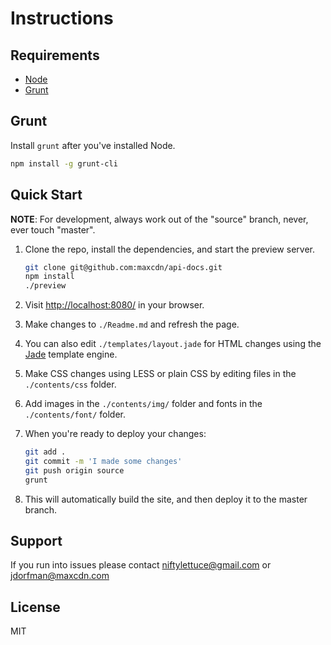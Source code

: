 
# Instructions

## Requirements

* [Node][node]
* [Grunt](#grunt)

[node]: http://nodejs.org

## Grunt

Install `grunt` after you've installed Node.

```bash
npm install -g grunt-cli
```

## Quick Start

**NOTE**: For development, always work out of the "source" branch, never, ever touch "master".

1. Clone the repo, install the  dependencies, and start the preview server.

    ```bash
    git clone git@github.com:maxcdn/api-docs.git
    npm install
    ./preview
    ```

2. Visit <http://localhost:8080/> in your browser.

3. Make changes to `./Readme.md` and refresh the page.

4. You can also edit `./templates/layout.jade` for HTML changes using the [Jade][jade] template engine.

[jade]: http://jade-lang.com

5. Make CSS changes using LESS or plain CSS by editing files in the `./contents/css` folder.

6. Add images in the `./contents/img/` folder and fonts in the `./contents/font/` folder.

7. When you're ready to deploy your changes:

    ```bash
    git add .
    git commit -m 'I made some changes'
    git push origin source
    grunt
    ```

8. This will automatically build the site, and then deploy it to the master branch.

## Support

If you run into issues please contact <niftylettuce@gmail.com> or <jdorfman@maxcdn.com>

## License

MIT
